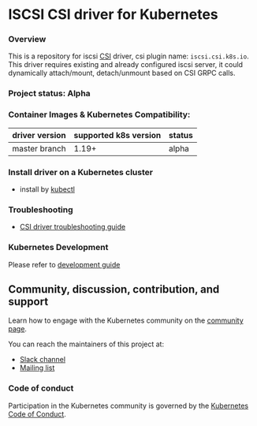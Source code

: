 # ISCSI CSI driver for Kubernetes

### Overview

This is a repository for iscsi [CSI](https://kubernetes-csi.github.io/docs/) driver, csi plugin name: `iscsi.csi.k8s.io`. This driver requires existing and already configured iscsi server, it could dynamically attach/mount, detach/unmount based on CSI GRPC calls.

### Project status: Alpha

### Container Images & Kubernetes Compatibility:
|driver version  | supported k8s version | status |
|----------------|-----------------------|--------|
|master branch   | 1.19+                 | alpha   |

### Install driver on a Kubernetes cluster
 - install by [kubectl](./docs/install-iscsi-csi-driver.md)

### Troubleshooting
 - [CSI driver troubleshooting guide](./docs/csi-debug.md)

### Kubernetes Development
Please refer to [development guide](./docs/csi-dev.md)

## Community, discussion, contribution, and support

Learn how to engage with the Kubernetes community on
the [community page](http://kubernetes.io/community/).

You can reach the maintainers of this project at:

- [Slack channel](https://kubernetes.slack.com/messages/sig-storage)
- [Mailing list](https://groups.google.com/forum/#!forum/kubernetes-sig-storage)

### Code of conduct

Participation in the Kubernetes community is governed by
the [Kubernetes Code of Conduct](code-of-conduct.md).

[owners]: https://git.k8s.io/community/contributors/guide/owners.md

[Creative Commons 4.0]: https://git.k8s.io/website/LICENSE
